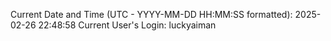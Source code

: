 Current Date and Time (UTC - YYYY-MM-DD HH:MM:SS formatted): 2025-02-26 22:48:58
Current User's Login: luckyaiman
